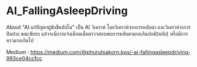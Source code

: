 # AI_FallingAsleepDriving
 About "AI แก้ปัญหาผู้ขับขี่หลับใน" เป็น AI วิเคราห์ โดยวิเคราห์จากการหลับตา และวิเคราห์จาการปิดปาก ขณะขับรถ แล้วจะมีการแจ้งเตือนเมื่อตรวจสอบพบการหลับตามากเกินปกติ(หลับ) หรือมีการหาวมากเกินไป

Medium : https://medium.com/@phurutsakorn.kps/️-ai-fallingasleepdriving-993ce04ccfcc

